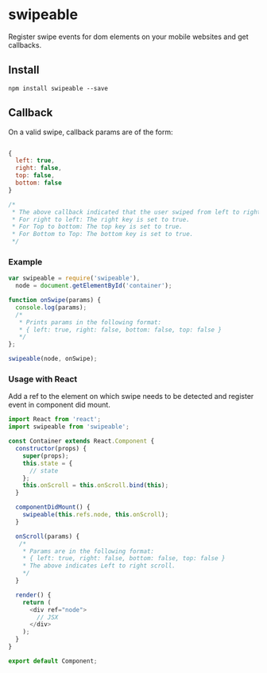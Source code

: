 # swipeable
Register swipe events for dom elements on your mobile websites and get callbacks.

## Install
```node
npm install swipeable --save
```

## Callback
On a valid swipe, callback params are of the form: 

```javascript

{
  left: true,
  right: false,
  top: false,
  bottom: false
}

/* 
 * The above callback indicated that the user swiped from left to right.
 * For right to left: The right key is set to true.
 * For Top to bottom: The top key is set to true.
 * For Bottom to Top: The bottom key is set to true.
 */
```

### Example

```javascript
var swipeable = require('swipeable'),
  node = document.getElementById('container');

function onSwipe(params) {
  console.log(params);
  /*
   * Prints params in the following format:
   * { left: true, right: false, bottom: false, top: false }
   */
};

swipeable(node, onSwipe);
```

### Usage with React
Add a ref to the element on which swipe needs to be detected and register event in component did mount.

```javascript
import React from 'react';
import swipeable from 'swipeable';

const Container extends React.Component {
  constructor(props) {
    super(props);
    this.state = {
      // state
    };
    this.onScroll = this.onScroll.bind(this);
  }

  componentDidMount() {
    swipeable(this.refs.node, this.onScroll);
  }

  onScroll(params) {
   /*
    * Params are in the following format:
    * { left: true, right: false, bottom: false, top: false }
    * The above indicates Left to right scroll.
    */
  }

  render() {
    return (
      <div ref="node">
        // JSX
      </div>
    );
  }
}

export default Component;
```